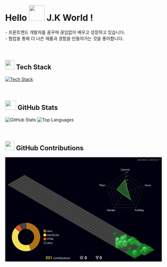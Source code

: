 <!-- 소개 헤더 -->
<h1 align="left">Hello <img src="https://www.emojiall.com/images/240/microsoft-teams/1f44b.png" width="50" height="50"/>  J.K World !</h1>

<!-- 간단 소개 -->
<p align="left">
- 프론트엔드 개발자를 꿈꾸며 끊임없이 배우고 성장하고 있습니다.<br />
- 협업을 통해 더 나은 제품과 경험을 만들어가는 것을 좋아합니다.
</p>

<br/>

<!-- 기술 스택 -->
<h2 align="left"><img src="https://www.emojiall.com/images/240/telegram/telemoji-november-2023/1f9f0.gif" width="30" height="30"/> Tech Stack</h2>

<p align="left">
  <a href="https://skillicons.dev">
    <img src="https://skillicons.dev/icons?i=html,css,js,react,bootstrap,figma,git" alt="Tech Stack" />
  </a>
</p>

<br/>

<!-- GitHub Statistics -->
<h2 align="left"><img src="https://www.emojiall.com/images/240/telegram/telemoji-november-2023/1f4ca.gif" width="35" height="30"/> GitHub Stats</h2>
<p align="left">
  <img src="https://github-readme-stats.vercel.app/api?username=H-JuKyung&show_icons=true&theme=holi" width="400" alt="GitHub Stats" />
  <img src="https://github-readme-stats.vercel.app/api/top-langs/?username=H-JuKyung&hide=c%23,powershell,Mathematica,Ruby,Objective-C,Objective-C%2b%2b,Cuda&title_color=61dafb&text_color=ffffff&icon_color=61dafb&bg_color=20232a&langs_count=8&layout=compact&border_color=61dafb&hide_border=true&size_weight=0.5&count_weight=0.5" width="400" alt="Top Languages" />
</p>

<br/>
 
 <!-- 3D 잔디 -->
 <h2 align="left"><img src="https://www.emojiall.com/images/120/skype/1.2/1f331.png" width="30" height="30"/> GitHub Contributions</h2>
 <p align="left">
   <img src="profile-3d-contrib/profile-night-green.svg" width="700" alt="3D Contribution Graph" />
 </p>
    
<!--
**H-JuKyung/H-JuKyung** is a ✨ _special_ ✨ repository because its `README.md` (this file) appears on your GitHub profile.

Here are some ideas to get you started:

- 🔭 I’m currently working on ...
- 🌱 I’m currently learning ...
- 👯 I’m looking to collaborate on ...
- 🤔 I’m looking for help with ...
- 💬 Ask me about ...
- 📫 How to reach me: ...
- 😄 Pronouns: ...
- ⚡ Fun fact: ...
-->
